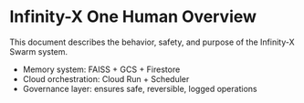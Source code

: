 # Infinity-X One Human Overview

This document describes the behavior, safety, and purpose of the Infinity-X Swarm system.

- Memory system: FAISS + GCS + Firestore
- Cloud orchestration: Cloud Run + Scheduler
- Governance layer: ensures safe, reversible, logged operations
